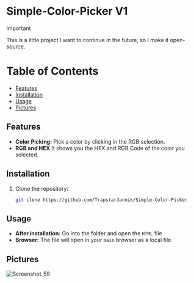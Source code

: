# Simple-Color-Picker V1
> [!IMPORTANT]
> This is a little project I want to continue in the future, so I make it open-source.

# Table of Contents
- [Features](#features)
- [Installation](#installation)
- [Usage](#usage)
- [Pictures](#pictures)


## Features

- **Color Picking:** Pick a color by clicking in the RGB selection.
- **RGB and HEX** It shows you the HEX and RGB Code of the color you selected.

## Installation

1. Clone the repository:
   ```sh
   git clone https://github.com/TrapstarJannik/Simple-Color-Picker
    ```
   
## Usage

- **After installation:** Go into the folder and open the `HTML` file 
- **Browser:** The file will open in your `main` browser as a local file.


## Pictures

![Screenshot_59](https://github.com/TrapstarJannik/Simple-Color-Picker/assets/166982775/1d16a110-a887-415e-affb-4fde90ce1865)




